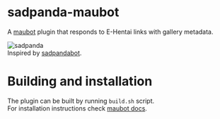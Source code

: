 # sadpanda-maubot

A [maubot](https://github.com/maubot/maubot) plugin that responds to E-Hentai links with gallery metadata.

![sadpanda](https://github.com/user-attachments/assets/d5c0cfad-0986-4696-9682-2f1996c51855)\
Inspired by [sadpandabot](https://github.com/Ryu1845/sadpandabot).



# Building and installation

The plugin can be built by running `build.sh` script.\
For installation instructions check [maubot docs](https://docs.mau.fi/maubot/usage/basic.html).
